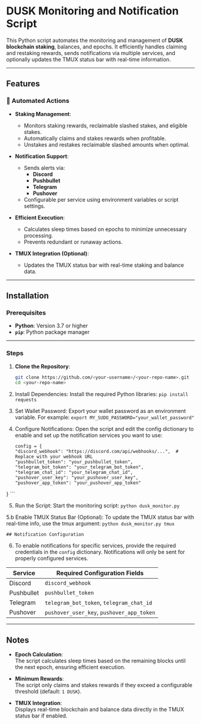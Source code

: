 # DUSK Monitoring and Notification Script

This Python script automates the monitoring and management of **DUSK blockchain staking**, balances, and epochs. It efficiently handles claiming and restaking rewards, sends notifications via multiple services, and optionally updates the TMUX status bar with real-time information.

---

## Features

### 🚀 Automated Actions
- **Staking Management**:
  - Monitors staking rewards, reclaimable slashed stakes, and eligible stakes.
  - Automatically claims and stakes rewards when profitable.
  - Unstakes and restakes reclaimable slashed amounts when optimal.

- **Notification Support**:
  - Sends alerts via:
    - **Discord**
    - **Pushbullet**
    - **Telegram**
    - **Pushover**
  - Configurable per service using environment variables or script settings.

- **Efficient Execution**:
  - Calculates sleep times based on epochs to minimize unnecessary processing.
  - Prevents redundant or runaway actions.

- **TMUX Integration (Optional)**:
  - Updates the TMUX status bar with real-time staking and balance data.

---

## Installation

### Prerequisites
- **Python**: Version 3.7 or higher
- **`pip`**: Python package manager

---

### Steps

1. **Clone the Repository**:
   ```bash
   git clone https://github.com/<your-username>/<your-repo-name>.git
   cd <your-repo-name>

2. Install Dependencies: Install the required Python libraries:
    ```pip install requests```

3. Set Wallet Password: Export your wallet password as an environment variable. For example:
    ```export MY_SUDO_PASSWORD="your_wallet_password"```

4. Configure Notifications: Open the script and edit the config dictionary to enable and set up the notification services you want to use:
    ```
    config = {
    "discord_webhook": "https://discord.com/api/webhooks/...",  # Replace with your webhook URL
    "pushbullet_token": "your_pushbullet_token",
    "telegram_bot_token": "your_telegram_bot_token",
    "telegram_chat_id": "your_telegram_chat_id",
    "pushover_user_key": "your_pushover_user_key",
    "pushover_app_token": "your_pushover_app_token"
}
    ```

5. Run the Script: Start the monitoring script:
    ```python dusk_monitor.py```

5.b Enable TMUX Status Bar (Optional): To update the TMUX status bar with real-time info, use the tmux argument:
    ```python dusk_monitor.py tmux```

    ## Notification Configuration

6. To enable notifications for specific services, provide the required credentials in the `config` dictionary. Notifications will only be sent for properly configured services.

| **Service**  | **Required Configuration Fields**                     |
|--------------|-------------------------------------------------------|
| Discord      | `discord_webhook`                                     |
| Pushbullet   | `pushbullet_token`                                    |
| Telegram     | `telegram_bot_token`, `telegram_chat_id`              |
| Pushover     | `pushover_user_key`, `pushover_app_token`             |

---

## Notes

- **Epoch Calculation**:  
  The script calculates sleep times based on the remaining blocks until the next epoch, ensuring efficient execution.

- **Minimum Rewards**:  
  The script only claims and stakes rewards if they exceed a configurable threshold (default: `1 DUSK`).

- **TMUX Integration**:  
  Displays real-time blockchain and balance data directly in the TMUX status bar if enabled.
